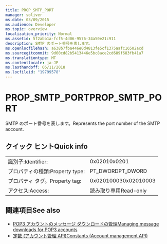 ```yaml
---
title: PROP_SMTP_PORT
manager: soliver
ms.date: 03/09/2015
ms.audience: Developer
ms.topic: overview
localization_priority: Normal
ms.assetid: 5f2abb1a-fcf5-4d06-9576-34a50e21c911
description: SMTP のポート番号を表します。
ms.openlocfilehash: a638b7fba446e0d4813fe5cf1375aafc16502acd
ms.sourcegitcommit: 9d60cd82b5413446e5bc8ace2cd689f683fb41a7
ms.translationtype: MT
ms.contentlocale: ja-JP
ms.lasthandoff: 06/11/2018
ms.locfileid: "19799578"
---
```

# <a name="propsmtpport"></a><span data-ttu-id="706f9-103">PROP_SMTP_PORT</span><span class="sxs-lookup"><span data-stu-id="706f9-103">PROP_SMTP_PORT</span></span>

<span data-ttu-id="706f9-104">SMTP のポート番号を表します。</span><span class="sxs-lookup"><span data-stu-id="706f9-104">Represents the port number of the SMTP account.</span></span>
  
## <a name="quick-info"></a><span data-ttu-id="706f9-105">クイック ヒント</span><span class="sxs-lookup"><span data-stu-id="706f9-105">Quick info</span></span>

|||
|:-----|:-----|
|<span data-ttu-id="706f9-106">識別子:</span><span class="sxs-lookup"><span data-stu-id="706f9-106">Identifier:</span></span>  <br/> |<span data-ttu-id="706f9-107">0x0201</span><span class="sxs-lookup"><span data-stu-id="706f9-107">0x0201</span></span>  <br/> |
|<span data-ttu-id="706f9-108">プロパティの種類:</span><span class="sxs-lookup"><span data-stu-id="706f9-108">Property type:</span></span>  <br/> |<span data-ttu-id="706f9-109">PT_DWORD</span><span class="sxs-lookup"><span data-stu-id="706f9-109">PT_DWORD</span></span>  <br/> |
|<span data-ttu-id="706f9-110">プロパティ タグ。</span><span class="sxs-lookup"><span data-stu-id="706f9-110">Property tag:</span></span>  <br/> |<span data-ttu-id="706f9-111">0x02010003</span><span class="sxs-lookup"><span data-stu-id="706f9-111">0x02010003</span></span>  <br/> |
|<span data-ttu-id="706f9-112">アクセス:</span><span class="sxs-lookup"><span data-stu-id="706f9-112">Access:</span></span>  <br/> |<span data-ttu-id="706f9-113">読み取り専用</span><span class="sxs-lookup"><span data-stu-id="706f9-113">Read-only</span></span>  <br/> |
   
## <a name="see-also"></a><span data-ttu-id="706f9-114">関連項目</span><span class="sxs-lookup"><span data-stu-id="706f9-114">See also</span></span>

- [<span data-ttu-id="706f9-115">POP3 アカウントのメッセージ ダウンロードの管理</span><span class="sxs-lookup"><span data-stu-id="706f9-115">Managing message downloads for POP3 accounts</span></span>](managing-message-downloads-for-pop3-accounts.md) 
- [<span data-ttu-id="706f9-116">定数 (アカウント管理 API)</span><span class="sxs-lookup"><span data-stu-id="706f9-116">Constants (Account management API)</span></span>](constants-account-management-api.md)

